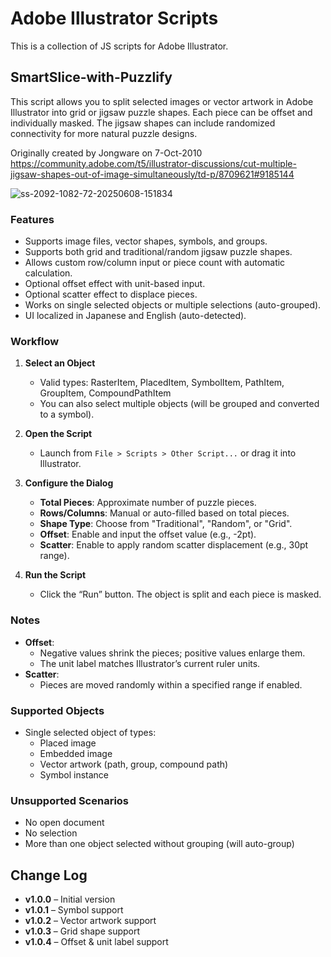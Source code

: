 # Adobe Illustrator Scripts

This is a collection of JS scripts for Adobe Illustrator. 

## SmartSlice-with-Puzzlify

This script allows you to split selected images or vector artwork in Adobe Illustrator into grid or jigsaw puzzle shapes. Each piece can be offset and individually masked. The jigsaw shapes can include randomized connectivity for more natural puzzle designs.

Originally created by Jongware on 7-Oct-2010
https://community.adobe.com/t5/illustrator-discussions/cut-multiple-jigsaw-shapes-out-of-image-simultaneously/td-p/8709621#9185144

![ss-2092-1082-72-20250608-151834](https://github.com/user-attachments/assets/b57117df-bfbc-49d7-b648-c6a89984999c)



### Features

- Supports image files, vector shapes, symbols, and groups.
- Supports both grid and traditional/random jigsaw puzzle shapes.
- Allows custom row/column input or piece count with automatic calculation.
- Optional offset effect with unit-based input.
- Optional scatter effect to displace pieces.
- Works on single selected objects or multiple selections (auto-grouped).
- UI localized in Japanese and English (auto-detected).

### Workflow

1. **Select an Object**
   - Valid types: RasterItem, PlacedItem, SymbolItem, PathItem, GroupItem, CompoundPathItem
   - You can also select multiple objects (will be grouped and converted to a symbol).

2. **Open the Script**
   - Launch from `File > Scripts > Other Script...` or drag it into Illustrator.

3. **Configure the Dialog**
   - **Total Pieces**: Approximate number of puzzle pieces.
   - **Rows/Columns**: Manual or auto-filled based on total pieces.
   - **Shape Type**: Choose from "Traditional", "Random", or "Grid".
   - **Offset**: Enable and input the offset value (e.g., -2pt).
   - **Scatter**: Enable to apply random scatter displacement (e.g., 30pt range).

4. **Run the Script**
   - Click the “Run” button. The object is split and each piece is masked.

### Notes

- **Offset**:
  - Negative values shrink the pieces; positive values enlarge them.
  - The unit label matches Illustrator’s current ruler units.
- **Scatter**:
  - Pieces are moved randomly within a specified range if enabled.

### Supported Objects

- Single selected object of types:
  - Placed image
  - Embedded image
  - Vector artwork (path, group, compound path)
  - Symbol instance

### Unsupported Scenarios

- No open document
- No selection
- More than one object selected without grouping (will auto-group)

## Change Log
- **v1.0.0** – Initial version
- **v1.0.1** – Symbol support
- **v1.0.2** – Vector artwork support
- **v1.0.3** – Grid shape support
- **v1.0.4** – Offset & unit label support
